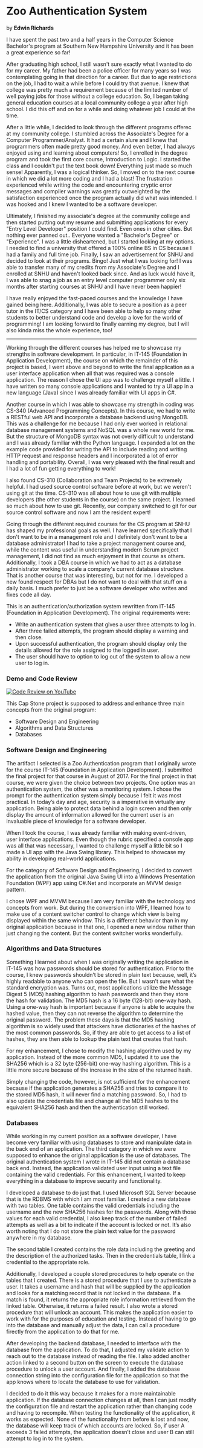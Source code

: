 # Zoo Authentication System

by **Edwin Richards** 

I have spent the past two and a half years in the Computer Science Bachelor's program at Southern New Hampshire University and it has been a great experience so far! 

After graduating high school, I still wasn't sure exactly what I wanted to do for my career. My father had been a police officer for many years so I was contemplating going in that direction for a career. But due to age restrictions on the job, I had to wait a while before I could try that avenue. I knew that college was pretty much a requirement because of the limited number of well paying jobs for those without a college education. So, I began taking general education courses at a local community college a year after high school. I did this off and on for a while and doing whatever job I could at the time.

After a little while, I decided to look through the different programs offerec at my community college. I stumbled across the Associate's Degree for a Computer Programmer/Analyst. It had a certain alure and I knew that programmers often made pretty good money. And even better, I had always enjoyed using and learning about computers! So, I enrolled in the degree program and took the first core course, Introduction to Logic. I started the class and I couldn't put the text book down! Everything just made so much sense! Apparently, I was a logical thinker. So, I moved on to the next course in which we did a lot more coding and I had a blast! The frustration experienced while writing the code and encountering cryptic error messages and compiler warnings was greatly outweighted by the satisfaction experienced once the program actually did what was intended. I was hooked and I knew I wanted to be a software developer.

Ultimately, I finished my associate's degree at the community college and then started putting out my resume and submitting applications for every "Entry Level Developer" position I could find. Even ones in other cities. But nothing ever panned out.. Everyone wanted a "Bachelor's Degree" or "Experience". I was a little disheartened, but I started looking at my options. I needed to find a university that offered a 100% online BS in CS because I had a family and full time job. Finally, I saw an advertisement for SNHU and decided to look at their programs. Bingo! Just what I was looking for! I was able to transfer many of my credits from my Associate's Degree and I enrolled at SNHU and haven't looked back since. And as luck would have it, I was able to snag a job as an entry level computer programmer only six months after starting courses at SNHU and I have never been happier!

I have really enjoyed the fast-paced courses and the knowledge I have gained being here. Additionally, I was able to secure a position as a peer tutor in the IT/CS category and I have been able to help so many other students to better understand code and develop a love for the world of programming! I am looking forward to finally earning my degree, but I will also kinda miss the whole experience, too!

-----

Working through the different courses has helped me to showcase my strengths in software development. In particular, in IT-145 (Foundation in Application Development), the course on which the remainder of this project is based, I went above and beyond to write the final application as a user interface application when all that was required was a console application. The reason I chose the UI app was to challenge myself a little. I have written so many console applications and I wanted to try a UI app in a new language (Java) since I was already familiar with UI apps in C#.

Another course in which I was able to showcase my strength in coding was CS-340 (Advanced Programming Concepts). In this course, we had to write a RESTful web API and incorporate a database backend using MongoDB. This was a challenge for me because I had only ever worked in relational database management systems and NoSQL was a whole new world for me. But the structure of MongoDB syntax was not overly difficult to understand and I was already familiar with the Python language. I expanded a lot on the example code provided for writing the API to include reading and writing HTTP request and response headers and I incorporated a lot of error handling and portability. Overall, I was very pleased with the final result and I had a lot of fun getting everything to work!

I also found CS-310 (Collaboration and Team Projects) to be extremely helpful. I had used source control software before at work, but we weren't using git at the time. CS-310 was all about how to use git with multiple developers (the other students in the course) on the same project. I learned so much about how to use git. Recently, our company switched to git for our source control software and now I am the resident expert!

Going through the different required courses for the CS program at SNHU has shaped my professional goals as well. I have learned specifically that I don't want to be in a management role and I definitely don't want to be a database administrator! I had to take a project management course and, while the content was useful in understanding modern Scrum project management, I did not find as much enjoyment in that course as others. Additionally, I took a DBA course in which we had to act as a database administrator working to scale a company's current database structure. That is another course that was interesting, but not for me. I developed a new found respect for DBAs but I do not want to deal with that stuff on a daily basis. I much prefer to just be a software developer who writes and fixes code all day. 

This is an authentication/authorization system rewritten from IT-145 (Foundation in Application Development). The original requirements were: 
* Write an authentication system that gives a user three attempts to log in. 
* After three failed attempts, the program should display a warning and then close.
* Upon successful authentication, the program should display only the details allowed for the role assigned to the logged in user.
* The user should have to option to log out of the system to allow a new user to log in.

### Demo and Code Review
[![Code Review on YouTube](https://img.youtube.com/vi/ZPmXtRK2rYw/0.jpg)](https://www.youtube.com/watch?v=ZPmXtRK2rYw)

This Cap Stone project is supposed to address and enhance three main concepts from the original program:
* Software Design and Engineering
* Algorithms and Data Structures
* Databases

### Software Design and Engineering
  The artifact I selected is a Zoo Authentication program that I originally wrote for the course IT-145 (Foundation in Application Development). I submitted the final project for that course in August of 2017. For the final project in that course, we were given the choice between two projects. One option was an authentication system, the other was a monitoring system. I chose the prompt for the authentication system simply because I felt it was most practical. In today’s day and age, security is a imperative in virtually any application. Being able to protect data behind a login screen and then only display the amount of information allowed for the current user is an invaluable piece of knowledge for a software developer.

  When I took the course, I was already familiar with making event-driven, user interface applications. Even though the rubric specified a console app was all that was necessary, I wanted to challenge myself a little bit so I made a UI app with the Java Swing library. This helped to showcase my ability in developing real-world applications.

  For the category of Software Design and Engineering, I decided to convert the application from the original Java Swing UI into a Windows Presentation Foundation (WPF) app using C#.Net and incorporate an MVVM design pattern. 

  I chose WPF and MVVM because I am very familiar with the technology and concepts from work. But during the conversion into WPF, I learned how to make use of a content switcher control to change which view is being displayed within the same window. This is a different behavior than in my original application because in that one, I opened a new window rather than just changing the content. But the content switcher works wonderfully.

### Algorithms and Data Structures
  Something I learned about when I was originally writing the application in IT-145 was how passwords should be stored for authentication. Prior to the course, I knew passwords shouldn’t be stored in plain text because, well, it’s highly readable to anyone who can open the file. But I wasn’t sure what the standard encryption was. Turns out, most applications utilize the Message Digest 5 (MD5) hashing algorithm to hash passwords and then they store the hash for validation. The MD5 hash is a 16 byte (128-bit) one-way hash. Using a one-way hash is important because if anyone is able to acquire the hashed value, then they can not reverse the algorithm to determine the original password. The problem these days is that the MD5 hashing algorithm is so widely used that attackers have dictionaries of the hashes of the most common passwords. So, if they are able to get access to a list of hashes, they are then able to lookup the plain text that creates that hash. 

  For my enhancement, I chose to modify the hashing algorithm used by my application. Instead of the more common MD5, I updated it to use the SHA256 which is a 32 byte (256-bit) one-way hashing algorithm. This is a little more secure because of the increase in the size of the returned hash. 

  Simply changing the code, however, is not sufficient for the enhancement because if the application generates a SHA256 and tries to compare it to the stored MD5 hash, it will never find a matching password. So, I had to also update the credentials file and change all the MD5 hashes to the equivalent SHA256 hash and then the authentication still worked.

### Databases
  While working in my current position as a software developer, I have become very familiar with using databases to store and manipulate data in the back end of an application. The third category in which we were supposed to enhance the original application is the use of databases. The original authentication system I wrote in IT-145 did not contain a database back end. Instead, the application validated user input using a text file containing the valid credentials. For this enhancement, I wanted to keep everything in a database to improve security and functionality. 

  I developed a database to do just that. I used Microsoft SQL Server because that is the RDBMS with which I am most familiar. I created a new database with two tables. One table contains the valid credentials including the username and the new SHA256 hashes for the passwords. Along with those values for each valid credential, I also keep track of the number of failed attempts as well as a bit to indicate if the account is locked or not. It’s also worth noting that I do not store the plain text value for the password anywhere in my database. 

  The second table I created contains the role data including the greeting and the description of the authorized tasks. Then in the credentials table, I link a credential to the appropriate role.

  Additionally, I developed a couple stored procedures to help operate on the tables that I created. There is a stored procedure that I use to authenticate a user. It takes a username and hash that will be supplied by the application and looks for a matching record that is not locked in the database. If a match is found, it returns the appropriate role information retrieved from the linked table. Otherwise, it returns a failed result. I also wrote a stored procedure that will unlock an account. This makes the application easier to work with for the purposes of education and testing. Instead of having to go into the database and manually adjust the data, I can call a procedure firectly from the application to do that for me.

  After developing the backend database, I needed to interface with the database from the application. To do that, I adjusted my validate action to reach out to the database instead of reading the file. I also added another action linked to a second button on the screen to execute the database procedure to unlock a user account. And finally, I added the database connection string into the configuration file for the application so that the app knows where to locate the database to use for validation. 

  I decided to do it this way because it makes for a more maintainable application. If the database connection changes at all, then I can just modify the configuration file and restart the application rather than changing code and having to recompile. When testing the functionality of the application, it works as expected. None of the functionality from before is lost and now, the database will keep track of which accounts are locked. So, if user A exceeds 3 failed attempts, the application doesn’t close and user B can still attempt to log in to the system.
